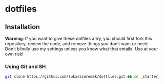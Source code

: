 # dotfiles

## Installation

**Warning**: If you want to give these dotfiles a try, you should first fork this repository, review the code, and remove things you don’t want or need. Don’t blindly use my settings unless you know what that entails. Use at your own risk!

### Using Git and SH

```bash
git clone https://github.com/lukaszseremak/dotfiles.git && cd _starter_scripts && sh copy_dotfiles.sh
```
